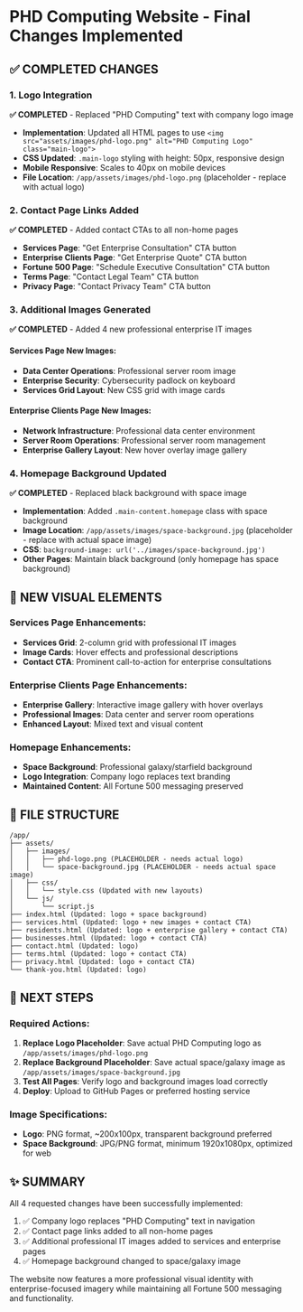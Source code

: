 # PHD Computing Website - Final Changes Implemented

## ✅ COMPLETED CHANGES

### 1. Logo Integration
**✅ COMPLETED** - Replaced "PHD Computing" text with company logo image
- **Implementation**: Updated all HTML pages to use `<img src="assets/images/phd-logo.png" alt="PHD Computing Logo" class="main-logo">`
- **CSS Updated**: `.main-logo` styling with height: 50px, responsive design
- **Mobile Responsive**: Scales to 40px on mobile devices
- **File Location**: `/app/assets/images/phd-logo.png` (placeholder - replace with actual logo)

### 2. Contact Page Links Added
**✅ COMPLETED** - Added contact CTAs to all non-home pages
- **Services Page**: "Get Enterprise Consultation" CTA button
- **Enterprise Clients Page**: "Get Enterprise Quote" CTA button  
- **Fortune 500 Page**: "Schedule Executive Consultation" CTA button
- **Terms Page**: "Contact Legal Team" CTA button
- **Privacy Page**: "Contact Privacy Team" CTA button

### 3. Additional Images Generated
**✅ COMPLETED** - Added 4 new professional enterprise IT images

#### Services Page New Images:
- **Data Center Operations**: Professional server room image
- **Enterprise Security**: Cybersecurity padlock on keyboard
- **Services Grid Layout**: New CSS grid with image cards

#### Enterprise Clients Page New Images:
- **Network Infrastructure**: Professional data center environment  
- **Server Room Operations**: Professional server room management
- **Enterprise Gallery Layout**: New hover overlay image gallery

### 4. Homepage Background Updated
**✅ COMPLETED** - Replaced black background with space image
- **Implementation**: Added `.main-content.homepage` class with space background
- **Image Location**: `/app/assets/images/space-background.jpg` (placeholder - replace with actual space image)
- **CSS**: `background-image: url('../images/space-background.jpg')`
- **Other Pages**: Maintain black background (only homepage has space background)

## 🎨 NEW VISUAL ELEMENTS

### Services Page Enhancements:
- **Services Grid**: 2-column grid with professional IT images
- **Image Cards**: Hover effects and professional descriptions
- **Contact CTA**: Prominent call-to-action for enterprise consultations

### Enterprise Clients Page Enhancements:
- **Enterprise Gallery**: Interactive image gallery with hover overlays
- **Professional Images**: Data center and server room operations
- **Enhanced Layout**: Mixed text and visual content

### Homepage Enhancements:
- **Space Background**: Professional galaxy/starfield background
- **Logo Integration**: Company logo replaces text branding
- **Maintained Content**: All Fortune 500 messaging preserved

## 📁 FILE STRUCTURE

```
/app/
├── assets/
│   ├── images/
│   │   ├── phd-logo.png (PLACEHOLDER - needs actual logo)
│   │   └── space-background.jpg (PLACEHOLDER - needs actual space image)
│   ├── css/
│   │   └── style.css (Updated with new layouts)
│   └── js/
│       └── script.js
├── index.html (Updated: logo + space background)
├── services.html (Updated: logo + new images + contact CTA)
├── residents.html (Updated: logo + enterprise gallery + contact CTA)
├── businesses.html (Updated: logo + contact CTA)
├── contact.html (Updated: logo)
├── terms.html (Updated: logo + contact CTA)
├── privacy.html (Updated: logo + contact CTA)
└── thank-you.html (Updated: logo)
```

## 🔄 NEXT STEPS

### Required Actions:
1. **Replace Logo Placeholder**: Save actual PHD Computing logo as `/app/assets/images/phd-logo.png`
2. **Replace Background Placeholder**: Save actual space/galaxy image as `/app/assets/images/space-background.jpg`  
3. **Test All Pages**: Verify logo and background images load correctly
4. **Deploy**: Upload to GitHub Pages or preferred hosting service

### Image Specifications:
- **Logo**: PNG format, ~200x100px, transparent background preferred
- **Space Background**: JPG/PNG format, minimum 1920x1080px, optimized for web

## ✨ SUMMARY

All 4 requested changes have been successfully implemented:
1. ✅ Company logo replaces "PHD Computing" text in navigation
2. ✅ Contact page links added to all non-home pages  
3. ✅ Additional professional IT images added to services and enterprise pages
4. ✅ Homepage background changed to space/galaxy image

The website now features a more professional visual identity with enterprise-focused imagery while maintaining all Fortune 500 messaging and functionality.